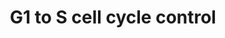 ---
annotations:
- type: Pathway Ontology
  value: G1/S DNA damage checkpoint pathway
- type: Pathway Ontology
  value: cell cycle checkpoint pathway
authors:
- MaintBot
- Khanspers
- Christine Chichester
- Mkutmon
description: 'In the G1 phase there are two types of DNA damage responses, the p53-dependent
  and the p53-independent pathways. The p53-dependent responses inhibit CDKs through
  the up-regulation of genes encoding CKIs mediated by the p53 protein, whereas the
  p53-independent mechanisms inhibit CDKs through the inhibitory T14Y15 phosphorylation
  of Cdk2. Failure of DNA damage checkpoints in G1 leads to mutagenic replication
  of damaged templates and other replication defects.  Source: Reactome http://www.reactome.org/cgi-bin/eventbrowser?DB=gk_current&FOCUS_SPECIES=Homo%20sapiens&ID=69615&'
last-edited: 2018-01-19
organisms:
- Canis familiaris
redirect_from:
- /index.php/Pathway:WP1195
- /instance/WP1195
schema-jsonld:
- '@context': https://schema.org/
  '@id': https://wikipathways.github.io/pathways/WP1195.html
  '@type': Dataset
  creator:
    '@type': Organization
    name: WikiPathways
  description: 'In the G1 phase there are two types of DNA damage responses, the p53-dependent
    and the p53-independent pathways. The p53-dependent responses inhibit CDKs through
    the up-regulation of genes encoding CKIs mediated by the p53 protein, whereas
    the p53-independent mechanisms inhibit CDKs through the inhibitory T14Y15 phosphorylation
    of Cdk2. Failure of DNA damage checkpoints in G1 leads to mutagenic replication
    of damaged templates and other replication defects.  Source: Reactome http://www.reactome.org/cgi-bin/eventbrowser?DB=gk_current&FOCUS_SPECIES=Homo%20sapiens&ID=69615&'
  keywords:
  - CDC45
  - MYC
  - MNAT1
  - ORC5
  - ORC3
  - CDK2
  - CCNH
  - E2F4
  - MCM3
  - ORC6
  - CREB3
  - E2f
  - POLA2
  - TP53
  - MCM2
  - CDKN1B
  - RBL1
  - POLE
  - CDKN2B
  - ATF6B
  - MDM2
  - CCND2
  - TFDP1
  - ORC2
  - RPA1
  - MYT1
  - MCM4
  - ORC1
  - MCM5
  - ORC4
  - WEE1
  - CREB3L4
  - CDK1
  - MCM7
  - CCNE2
  - CDK7
  - PCNA
  - CDK4
  - E2F3
  - CDKN2A
  - POLE2
  - GADD45A
  - CCNB1
  - TFDP2
  - CCNA1
  - E2F2
  - CDK
  - MCM6
  - CDKN1A
  - CCNE1
  - E2F5
  - CDKN2D
  - CCND3
  - CREB3L3
  - RPA2
  - E2F6
  - CREB3L1
  - CDC25A
  - PRIM1
  - E2F1
  - RPA3
  - RB1
  - PRIM2
  - CCNG2
  - CREB1
  - CDKN2C
  - CDK6
  - ATM
  - CCND1
  - CDKN1C
  license: CC0
  name: G1 to S cell cycle control
seo: CreativeWork
title: G1 to S cell cycle control
wpid: WP1195
---
